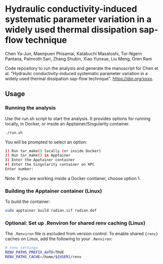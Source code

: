 # Hydraulic conductivity-induced systematic parameter variation in a widely used thermal dissipation sap-flow technique

Chen Ya-Jun,
Maenpuen Phisamai,
Katabuchi Masatoshi,
Tor-Ngern Pantana,
Palmroth Sari,
Zhang Shubin,
Xiao Yunxue,
Liu Meng,
Oren Ram

Code repository to run the analysis and generate the manuscript for Chen et al. "Hydraulic conductivity-induced systematic parameter variation in a widely used thermal dissipation sap-flow technique".
https://doi.org/xxxx.

## Usage

### Running the analysis

Use the run.sh script to start the analysis.
It provides options for running locally, in Docker, or inside an Apptainer/Singularity container.

```bash
./run.sh
```

You will be prompted to select an option:

```bash
1) Run tar_make() locally (or inside Docker)
2) Run tar_make() in Apptainer
3) Enter the Apptainer container
4) Enter the Singularity container on HPC
Enter number:
```

Note: If you are working inside a Docker contianer, choose option 1.

### Building the Apptainer container (Linux)

To build the container:

```bash
sudo apptainer build radian.sif radian.def
```

### Optional: Set up .Renviron for shared renv caching (Linux)

The `.Renviron` file is excluded from version control.
To enable shared `{renv}` caches on Linux, add the following to your `.Renviron`:

```bash
# renv settings
RENV_PATHS_PREFIX_AUTO=TRUE
RENV_PATHS_CACHE=/home/${USER}/renv
```

